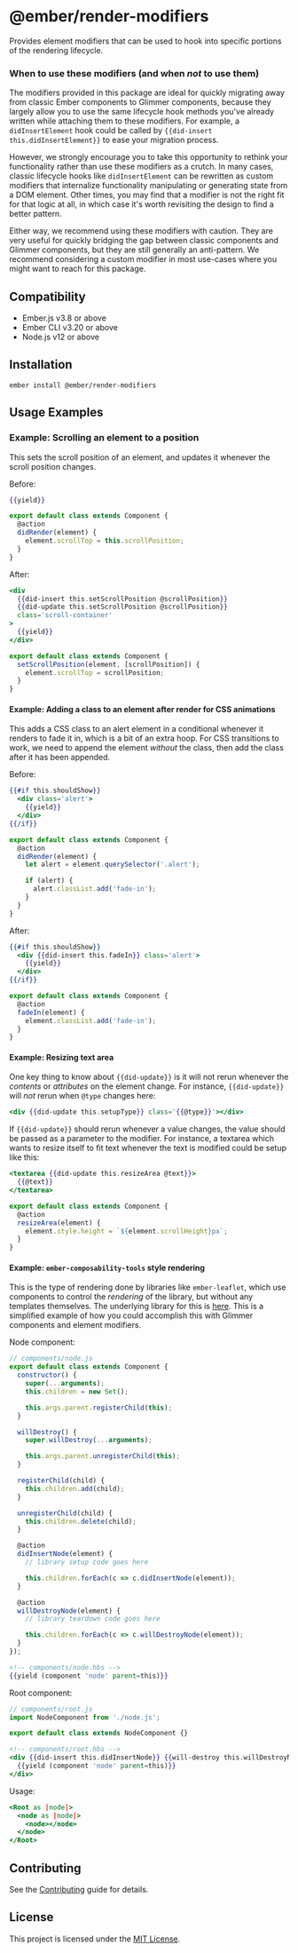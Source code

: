 # @ember/render-modifiers

Provides element modifiers that can be used to hook into specific portions of
the rendering lifecycle.

### When to use these modifiers (and when _not_ to use them)

The modifiers provided in this package are ideal for quickly migrating away from
classic Ember components to Glimmer components, because they largely allow you to
use the same lifecycle hook methods you've already written while attaching them to
these modifiers. For example, a `didInsertElement` hook could be called by
`{{did-insert this.didInsertElement}}` to ease your migration process.

However, we strongly encourage you to take this opportunity to rethink your
functionality rather than use these modifiers as a crutch. In many cases, classic
lifecycle hooks like `didInsertElement` can be rewritten as custom modifiers that
internalize functionality manipulating or generating state from a DOM element.
Other times, you may find that a modifier is not the right fit for that logic at all,
in which case it's worth revisiting the design to find a better pattern.

Either way, we recommend using these modifiers with caution. They are very useful for
quickly bridging the gap between classic components and Glimmer components, but they
are still generally an anti-pattern. We recommend considering a custom modifier in
most use-cases where you might want to reach for this package.

## Compatibility

- Ember.js v3.8 or above
- Ember CLI v3.20 or above
- Node.js v12 or above

## Installation

```
ember install @ember/render-modifiers
```

## Usage Examples

### Example: Scrolling an element to a position

This sets the scroll position of an element, and updates it whenever the scroll
position changes.

Before:

```hbs
{{yield}}
```

```js
export default class extends Component {
  @action
  didRender(element) {
    element.scrollTop = this.scrollPosition;
  }
}
```

After:

```hbs
<div
  {{did-insert this.setScrollPosition @scrollPosition}}
  {{did-update this.setScrollPosition @scrollPosition}}
  class='scroll-container'
>
  {{yield}}
</div>
```

```js
export default class extends Component {
  setScrollPosition(element, [scrollPosition]) {
    element.scrollTop = scrollPosition;
  }
}
```

#### Example: Adding a class to an element after render for CSS animations

This adds a CSS class to an alert element in a conditional whenever it renders
to fade it in, which is a bit of an extra hoop. For CSS transitions to work, we
need to append the element _without_ the class, then add the class after it has
been appended.

Before:

```hbs
{{#if this.shouldShow}}
  <div class='alert'>
    {{yield}}
  </div>
{{/if}}
```

```js
export default class extends Component {
  @action
  didRender(element) {
    let alert = element.querySelector('.alert');

    if (alert) {
      alert.classList.add('fade-in');
    }
  }
}
```

After:

```hbs
{{#if this.shouldShow}}
  <div {{did-insert this.fadeIn}} class='alert'>
    {{yield}}
  </div>
{{/if}}
```

```js
export default class extends Component {
  @action
  fadeIn(element) {
    element.classList.add('fade-in');
  }
}
```

#### Example: Resizing text area

One key thing to know about `{{did-update}}` is it will not rerun whenever the
_contents_ or _attributes_ on the element change. For instance, `{{did-update}}`
will _not_ rerun when `@type` changes here:

```hbs
<div {{did-update this.setupType}} class='{{@type}}'></div>
```

If `{{did-update}}` should rerun whenever a value changes, the value should be
passed as a parameter to the modifier. For instance, a textarea which wants to
resize itself to fit text whenever the text is modified could be setup like
this:

```hbs
<textarea {{did-update this.resizeArea @text}}>
  {{@text}}
</textarea>
```

```js
export default class extends Component {
  @action
  resizeArea(element) {
    element.style.height = `${element.scrollHeight}px`;
  }
}
```

#### Example: `ember-composability-tools` style rendering

This is the type of rendering done by libraries like `ember-leaflet`, which use
components to control the _rendering_ of the library, but without any templates
themselves. The underlying library for this is [here](https://github.com/miguelcobain/ember-composability-tools).
This is a simplified example of how you could accomplish this with Glimmer
components and element modifiers.

Node component:

```js
// components/node.js
export default class extends Component {
  constructor() {
    super(...arguments);
    this.children = new Set();

    this.args.parent.registerChild(this);
  }

  willDestroy() {
    super.willDestroy(...arguments);

    this.args.parent.unregisterChild(this);
  }

  registerChild(child) {
    this.children.add(child);
  }

  unregisterChild(child) {
    this.children.delete(child);
  }

  @action
  didInsertNode(element) {
    // library setup code goes here

    this.children.forEach(c => c.didInsertNode(element));
  }

  @action
  willDestroyNode(element) {
    // library teardown code goes here

    this.children.forEach(c => c.willDestroyNode(element));
  }
});
```

```hbs
<!-- components/node.hbs -->
{{yield (component 'node' parent=this)}}
```

Root component:

```js
// components/root.js
import NodeComponent from './node.js';

export default class extends NodeComponent {}
```

```hbs
<!-- components/root.hbs -->
<div {{did-insert this.didInsertNode}} {{will-destroy this.willDestroyNode}}>
  {{yield (component 'node' parent=this)}}
</div>
```

Usage:

```hbs
<Root as |node|>
  <node as |node|>
    <node></node>
  </node>
</Root>
```

## Contributing

See the [Contributing](CONTRIBUTING.md) guide for details.

## License

This project is licensed under the [MIT License](LICENSE.md).
